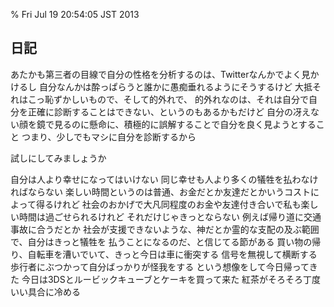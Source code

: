% Fri Jul 19 20:54:05 JST 2013

## 日記

あたかも第三者の目線で自分の性格を分析するのは、Twitterなんかでよく見かけるし
自分なんかは酔っぱらうと誰かに愚痴垂れるようにそうするけど
大抵それはこっ恥ずかしいもので、そして的外れで、
的外れなのは、それは自分で自分を正確に診断することはできない、というのもあるかもだけど
自分の冴えない顔を鏡で見るのに懸命に、積極的に誤解することで自分を良く見ようとすること
つまり、少しでもマシに自分を診断するから

試しにしてみましょうか

自分は人より幸せになってはいけない
同じ幸せも人より多くの犠牲を払わなければならない
楽しい時間というのは普通、お金だとか友達だとかいうコストによって得るけれど
社会のおかげで大凡同程度のお金や友達付き合いで私も楽しい時間は過ごせられるけれど
それだけじゃきっとならない
例えば帰り道に交通事故に合うだとか
社会が支援できないような、神だとか霊的な支配の及ぶ範囲で、自分はきっと犠牲を
払うことになるのだ、と信じてる節がある
買い物の帰り、自転車を漕いでいて、きっと今日は車に衝突する
信号を無視して横断する歩行者にぶつかって自分ばっかりが怪我をする
という想像をして今日帰ってきた
今日は3DSとルービックキューブとケーキを買って来た
紅茶がそろそろ丁度いい具合に冷める
